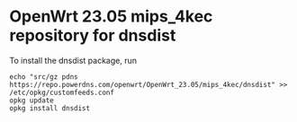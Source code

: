 OpenWrt 23.05 mips_4kec repository for dnsdist
========

To install the dnsdist package, run

```
echo "src/gz pdns https://repo.powerdns.com/openwrt/OpenWrt_23.05/mips_4kec/dnsdist" >> /etc/opkg/customfeeds.conf
opkg update
opkg install dnsdist
```
